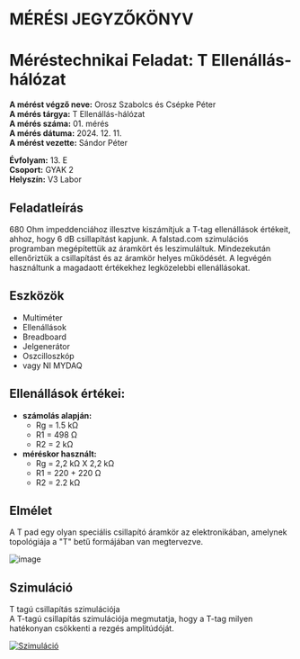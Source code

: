 # MÉRÉSI JEGYZŐKÖNYV
# Méréstechnikai Feladat: T Ellenállás-hálózat

**A mérést végző neve:** Orosz Szabolcs és Csépke Péter  
**A mérés tárgya:**  T Ellenállás-hálózat  
**A mérés száma:** 01. mérés  
**A mérés dátuma:** 2024. 12. 11.  
**A mérést vezette:** Sándor Péter  

**Évfolyam:** 13. E  
**Csoport:** GYAK 2  
**Helyszín:** V3 Labor  

## Feladatleírás  
680 Ohm impeddenciához illesztve kiszámítjuk a T-tag ellenállások értékeit, ahhoz, hogy 6 dB csillapítást kapjunk.
A falstad.com szimulációs programban megépítettük az áramkört és leszimuláltuk. Mindezekután ellenőriztük a csillapítást és az áramkör helyes működését.
A legvégén használtunk a magadaott értékekhez legközelebbi ellenállásokat.


## Eszközök  
  - Multiméter  
  - Ellenállások  
  - Breadboard  
  - Jelgenerátor  
  - Oszcilloszkóp  
  - vagy NI MYDAQ  

##  Ellenállások értékei:  
  - **számolás alapján:**  
    - Rg = 1.5 kΩ  
    - R1 = 498 Ω  
    - R2 = 2 kΩ  
  - **méréskor használt:**  
    - Rg = 2,2 kΩ X 2,2 kΩ  
    - R1 = 220 + 220 Ω 
    - R2 = 2.2 kΩ 

## Elmélet
A T pad egy olyan speciális csillapító áramkör az elektronikában, amelynek topológiája a "T" betű formájában van megtervezve.

![image](https://github.com/user-attachments/assets/f8a050fe-b4bb-428d-aca4-6a32b5ef768d)

## Szimuláció
T tagú csillapítás szimulációja  
A T-tagú csillapítás szimulációja megmutatja, hogy a T-tag milyen hatékonyan csökkenti a rezgés amplitúdóját.  

<a target="_blank" href="https://tinyurl.com/kzpv88md">
  
![Szimuláció](![image](https://github.com/user-attachments/assets/8a2c18bb-cf51-4405-9e2b-6693dd62d2b1)
)

</a>


